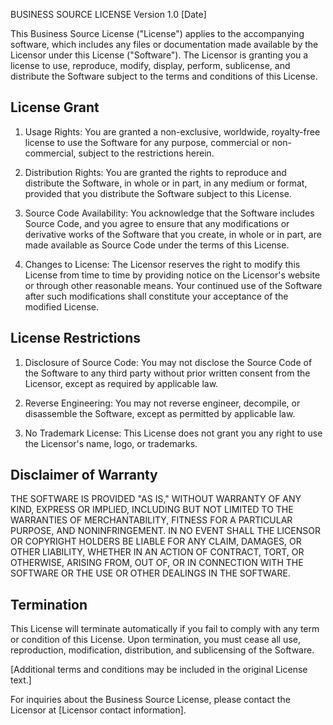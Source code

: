 BUSINESS SOURCE LICENSE
Version 1.0
[Date]

This Business Source License ("License") applies to the accompanying software, which includes any files or documentation made available by the Licensor under this License ("Software"). The Licensor is granting you a license to use, reproduce, modify, display, perform, sublicense, and distribute the Software subject to the terms and conditions of this License.

License Grant
--------------
1. Usage Rights: You are granted a non-exclusive, worldwide, royalty-free license to use the Software for any purpose, commercial or non-commercial, subject to the restrictions herein.

2. Distribution Rights: You are granted the rights to reproduce and distribute the Software, in whole or in part, in any medium or format, provided that you distribute the Software subject to this License.

3. Source Code Availability: You acknowledge that the Software includes Source Code, and you agree to ensure that any modifications or derivative works of the Software that you create, in whole or in part, are made available as Source Code under the terms of this License.

4. Changes to License: The Licensor reserves the right to modify this License from time to time by providing notice on the Licensor's website or through other reasonable means. Your continued use of the Software after such modifications shall constitute your acceptance of the modified License.

License Restrictions
--------------------
1. Disclosure of Source Code: You may not disclose the Source Code of the Software to any third party without prior written consent from the Licensor, except as required by applicable law.

2. Reverse Engineering: You may not reverse engineer, decompile, or disassemble the Software, except as permitted by applicable law.

3. No Trademark License: This License does not grant you any right to use the Licensor's name, logo, or trademarks.

Disclaimer of Warranty
----------------------
THE SOFTWARE IS PROVIDED "AS IS," WITHOUT WARRANTY OF ANY KIND, EXPRESS OR IMPLIED, INCLUDING BUT NOT LIMITED TO THE WARRANTIES OF MERCHANTABILITY, FITNESS FOR A PARTICULAR PURPOSE, AND NONINFRINGEMENT. IN NO EVENT SHALL THE LICENSOR OR COPYRIGHT HOLDERS BE LIABLE FOR ANY CLAIM, DAMAGES, OR OTHER LIABILITY, WHETHER IN AN ACTION OF CONTRACT, TORT, OR OTHERWISE, ARISING FROM, OUT OF, OR IN CONNECTION WITH THE SOFTWARE OR THE USE OR OTHER DEALINGS IN THE SOFTWARE.

Termination
-----------
This License will terminate automatically if you fail to comply with any term or condition of this License. Upon termination, you must cease all use, reproduction, modification, distribution, and sublicensing of the Software.

[Additional terms and conditions may be included in the original License text.]

For inquiries about the Business Source License, please contact the Licensor at [Licensor contact information].
